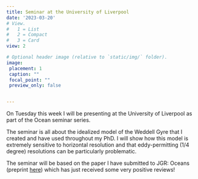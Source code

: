 ```yaml
---
title: Seminar at the University of Liverpool
date: '2023-03-20'
# View.
#   1 = List
#   2 = Compact
#   3 = Card
view: 2

# Optional header image (relative to `static/img/` folder).
image: 
 placement: 1
 caption: ""
 focal_point: ""
 preview_only: false


---
```

On Tuesday this week I will be presenting at the University of Liverpool as part of the Ocean seminar series.

The seminar is all about the idealized model of the Weddell Gyre that I created and have used throughout my PhD. I will show how this model is extremely sensitive to horizontal resolution and that eddy-permitting (1/4 degree) resolutions can be particularly problematic.

The seminar will be based on the paper I have submitted to JGR: Oceans (preprint [here](https://doi.org/10.22541/essoar.167591042.21189159/v1)) which has just received some very positive reviews!


